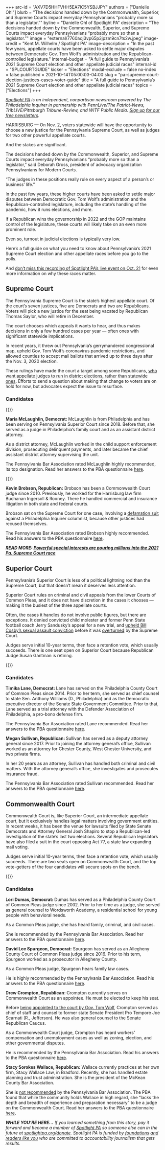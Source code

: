 +++
arc-id = "AXV7D5HHFVHH5EA7IC5YSBJJPY"
authors = ["Danielle Ohl"]
blurb = "The decisions handed down by the Commonwealth, Superior, and Supreme Courts impact everyday Pennsylvanians “probably more so than a legislator.”"
byline = "Danielle Ohl of Spotlight PA"
description = "The decisions handed down by the Commonwealth, Superior, and Supreme Courts impact everyday Pennsylvanians “probably more so than a legislator.”"
image = "external/7760aqj3vp65p3jpzm9cn7ts2w.jpeg"
image-credit = "Kent M. Wilhelm / Spotlight PA"
image-description = "In the past few years, appellate courts have been asked to settle major disputes between Democratic Gov. Tom Wolf’s administration and the Republican-controlled legislature."
internal-budget = "A full guide to Pennsylvania’s 2021 Supreme Court election and other appellate judicial races"
internal-id = "SPLCOURTGUIDE"
kicker = "Elections"
modal-exclude = false
no-index = false
published = 2021-10-14T05:00:03-04:00
slug = "pa-supreme-court-election-justices-cases-voter-guide"
title = "A full guide to Pennsylvania’s 2021 Supreme Court election and other appellate judicial races"
topics = ["Elections"]
+++

<a href="https://www.spotlightpa.org/"><i>Spotlight PA</i></a><i> is an independent, nonpartisan newsroom powered by The Philadelphia Inquirer in partnership with PennLive/The Patriot-News, TribLIVE/Pittsburgh Tribune-Review, and WITF Public Media. </i><a href="https://www.spotlightpa.org/newsletters"><i>Sign up for our free newsletters</i></a><i>.</i>

HARRISBURG — On Nov. 2, voters statewide will have the opportunity to choose a new justice for the Pennsylvania Supreme Court, as well as judges for two other powerful appellate courts.

And the stakes are significant.

The decisions handed down by the Commonwealth, Superior, and Supreme Courts impact everyday Pennsylvanians “probably more so than a legislator,” said Deborah Gross, president of advocacy organization Pennsylvanians for Modern Courts.

“The judges in these positions really rule on every aspect of a person’s or business’ life.”

<script src="https://www.spotlightpa.org/embed.js" async></script><div data-spl-embed-version="1" data-spl-src="https://www.spotlightpa.org/embeds/newsletter/"></div>

In the past few years, these higher courts have been asked to settle major disputes between Democratic Gov. Tom Wolf’s administration and the Republican-controlled legislature, including the state’s handling of the pandemic, how it runs elections, and more.

If a Republican wins the governorship in 2022 and the GOP maintains control of the legislature, these courts will likely take on an even more prominent role.

Even so, turnout in judicial elections is <a href="https://www.pennlive.com/news/2017/11/how_was_voter_turnout_in_this.html">typically very low</a>.

Here’s a full guide on what you need to know about Pennsylvania’s 2021 Supreme Court election and other appellate races before you go to the polls.

And <a href="https://www.spotlightpa.org/news/2021/10/pa-elections-2021-judicial-appellate/">don’t miss this recording of Spotlight PA’s live event on Oct. 21</a> for even more information on why these races matter.

## Supreme Court

The Pennsylvania Supreme Court is the state’s highest appellate court. Of the court’s seven justices, five are Democrats and two are Republicans. Voters will pick a new justice for the seat being vacated by Republican Thomas Saylor, who will retire in December.

The court chooses which appeals it wants to hear, and thus makes decisions in only a few hundred cases per year — often ones with significant statewide implications.

In recent years, it threw out Pennsylvania’s gerrymandered congressional map, upheld Gov. Tom Wolf’s coronavirus pandemic restrictions, and allowed counties to accept mail ballots that arrived up to three days after the Nov. 3, 2020 election.

These rulings have made the court a target among some Republicans, <a href="https://www.spotlightpa.org/news/2021/01/pennsylvania-supreme-court-gerrymandering-judicial-districts/">who want appellate judges to run in district elections, rather than statewide ones</a>. Efforts to send a question about making that change to voters are on hold for now, but advocates expect the issue to resurface.

### Candidates

{{<picture src="external/k6a1kvtzv82cg8mn0wqkfgw2gc.jpeg" description="Superior Court Judge Maria McLaughlin" caption="Superior Court Judge Maria McLaughlin" credit="Maria McLaughlin">}}

<b>Maria McLaughlin, Democrat: </b>McLaughlin is from Philadelphia and has been serving on Pennsylvania Superior Court since 2018. Before that, she served as a judge in Philadelphia’s family court and as an assistant district attorney.

As a district attorney, McLaughlin worked in the child support enforcement division, prosecuting delinquent payments, and later became the chief assistant district attorney supervising the unit.

The Pennsylvania Bar Association rated McLaughlin highly recommended, its top designation. Read her answers to the PBA questionnaire <a href="https://web.archive.org/20211016074233/https://www.pabar.org/public/news%20releases/21jec/MariaMcLaughlinSupreme.pdf">here</a>.

{{<picture src="external/83nv9h6ec95k9qtgazkz1key9r.jpeg" description="Commonwealth Court Judge Kevin Brobson" caption="Commonwealth Court Judge Kevin Brobson" credit="Campaign handout">}}

<b>Kevin Brobson, Republican:</b> Brobson has been a Commonwealth Court judge since 2010. Previously, he worked for the Harrisburg law firm Buchanan Ingersoll &amp; Rooney. There he handled commercial and insurance litigation in both state and federal courts.

Brobson sat on the Supreme Court for one case, involving a <a href="https://law.justia.com/cases/pennsylvania/supreme-court/2016/6-eap-2015.html">defamation suit</a> against a Philadelphia Inquirer columnist, because other justices had recused themselves.

The Pennsylvania Bar Association rated Brobson highly recommended. Read his answers to the PBA questionnaire <a href="https://web.archive.org/20211016071942/https://www.pabar.org/public/news%20releases/21jec/KevinBrobsonSupreme.pdf">here</a>.

<b><i>READ MORE: <a href="https://www.spotlightpa.org/news/2021/10/pa-supreme-court-election-2021-biggest-donors/">Powerful special interests are pouring millions into the 2021 Pa. Supreme Court race</a></b></i>

## Superior Court

Pennsylvania’s Superior Court is less of a political lightning rod than the Supreme Court, but that doesn’t mean it deserves less attention.

Superior Court rules on criminal and civil appeals from the lower Courts of Common Pleas, and it does not have discretion in the cases it chooses — making it the busiest of the three appellate courts.

Often, the cases it handles do not involve public figures, but there are exceptions. It denied convicted child molester and former Penn State football coach Jerry Sandusky’s appeal for a new trial, and <a href="https://www.inquirer.com/news/bill-cosby-appeal-rejected-prison-andrea-constand-philly-kevin-steele-20191210.html">upheld Bill Cosby’s sexual assault conviction</a> before it was <a href="https://www.inquirer.com/news/bill-cosby-conviction-overturned-appeal-andrea-constand-20210630.html">overturned</a> by the Supreme Court.

Judges serve initial 10-year terms, then face a retention vote, which usually succeeds. There is one seat open on Superior Court because Republican Judge Susan Gantman is retiring.

{{<picture src="external/f50svbsdw4ptkcsrb2178vdk20.jpeg" description="Superior Court candidates Timika Lane (left) and Megan Sullivan." caption="Superior Court candidates Timika Lane (left) and Megan Sullivan." credit="Images via campaigns">}}

### Candidates

<b>Timika Lane, Democrat: </b>Lane has served on the Philadelphia County Court of Common Pleas since 2014. Prior to her term, she served as chief counsel to state Sen. Anthony Williams (D., Philadelphia) and as the Democratic executive director of the Senate State Government Committee. Prior to that, Lane served as a trial attorney with the Defender Association of Philadelphia, a pro-bono defense firm.

The Pennsylvania Bar Association rated Lane recommended. Read her answers to the PBA questionnaire <a href="https://web.archive.org/20211018101643/https://www.pabar.org/public/news%20releases/21jec/TimikaLaneSuperior.pdf">here</a>.

<b>Megan Sullivan, Republican: </b>Sullivan has served as a deputy attorney general since 2017. Prior to joining the attorney general’s office, Sullivan worked as an attorney for Chester County, West Chester University, and two private firms.

In her 20 years as an attorney, Sullivan has handled both criminal and civil matters. With the attorney general’s office, she investigates and prosecutes insurance fraud.

The Pennsylvania Bar Association rated Sullivan recommended. Read her answers to the PBA questionnaire <a href="https://web.archive.org/20211022211804/https://www.pabar.org/public/news%20releases/21jec/MeganSullivanSuperior.pdf">here</a>.

## Commonwealth Court

Commonwealth Court is, like Superior Court, an intermediate appellate court, but it exclusively handles legal matters involving government entities. In recent weeks, it has been the venue for lawsuits filed by State Senate Democrats and Attorney General Josh Shapiro to stop a Republican-led investigation of the state’s last two elections. Several Republican legislators have also filed a suit in the court opposing Act 77, a state law expanding mail voting.

Judges serve initial 10-year terms, then face a retention vote, which usually succeeds. There are two seats open on Commonwealth Court, and the top vote-getters of the four candidates will secure spots on the bench.

{{<picture src="external/k2kvbe1vq1snfes7gj3962n44w.jpeg" description="From upper left, clockwise: Commonwealth Court candidates David Lee Spurgeon, Drew Crompton, Lori Dumas, Stacy Wallace." caption="From upper left, clockwise: Commonwealth Court candidates David Lee Spurgeon, Drew Crompton, Lori Dumas, Stacy Wallace." credit="Images via campaigns">}}

### Candidates

<b>Lori Dumas, Democrat: </b>Dumas has served as a Philadelphia County Court of Common Pleas judge since 2002. Prior to her time as a judge, she served as general counsel to Wordsworth Academy, a residential school for young people with behavioral needs.

As a Common Pleas judge, she has heard family, criminal, and civil cases.

She is recommended by the Pennsylvania Bar Association. Read her answers to the PBA questionnaire <a href="https://web.archive.org/20211023201805/https://www.pabar.org/public/news%20releases/21jec/LoriDumasCommonwealth.pdf">here</a>.

<b>David Lee Spurgeon, Democrat:</b> Spurgeon has served as an Allegheny County Court of Common Pleas judge since 2016. Prior to his term, Spurgeon worked as a prosecutor in Allegheny County.

As a Common Pleas judge, Spurgeon hears family law cases.

He is highly recommended by the Pennsylvania Bar Association. Read his answers to the PBA questionnaire <a href="https://web.archive.org/20211014111437/https://www.pabar.org/public/news%20releases/21jec/DavidSpurgeonCommonwealth.pdf">here</a>.

<script src="https://www.spotlightpa.org/embed.js" async></script><div data-spl-embed-version="1" data-spl-src="https://www.spotlightpa.org/embeds/donate/?teaser_text=If%20you%20learned%20something%20from%20this%20report%2C%20pay%20it%20forward%20and%20become%20a%20member%20of%20Spotlight%20PA%20so%20someone%20else%20can%20in%20the%20future."></div>


<b>Drew Crompton, Republican: </b>Crompton currently serves on Commonwealth Court as an appointee. He must be elected to keep his seat.

Before <a href="https://www.spotlightpa.org/news/2019/11/wolf-judicial-vacancies-drew-crompton-commonwealth-court/">being appointed to the court by Gov. Tom Wolf</a>, Crompton served as chief of staff and counsel to former state Senate President Pro Tempore Joe Scarnati (R., Jefferson). He was also general counsel to the Senate Republican Caucus.

As a Commonwealth Court judge, Crompton has heard workers’ compensation and unemployment cases as well as zoning, election, and other governmental disputes.

He is recommended by the Pennsylvania Bar Association. Read his answers to the PBA questionnaire <a href="https://web.archive.org/20211016041909/https://www.pabar.org/public/news%20releases/21jec/AndrewCromptonCommonwealth.pdf">here</a>.

<b>Stacy Sorokes Wallace, Republican:</b> Wallace currently practices at her own firm, Stacy Wallace Law, in Bradford. Recently, she has handled estate planning and trust administration. She is the president of the McKean County Bar Association.

She is <a href="https://web.archive.org/20211005125441/https://www.pabar.org/site/For-Lawyers/Committees-Commissions/Judicial-Evaluation/Resources/JEC-Ratings/2021/Commonwealth-Court">not recommended</a> by the Pennsylvania Bar Association. The PBA found that while the community holds Wallace in high regard, she “lacks the depth and breadth of experience and preparation necessary” to be a judge on the Commonwealth Court. Read her answers to the PBA questionnaire <a href="https://web.archive.org/20211016205613/https://www.pabar.org/public/news%20releases/21jec/StacyWallaceCommonwealth.pdf">here</a>.

<i><b>WHILE YOU’RE HERE...</b></i><i> If you learned something from this story, pay it forward and become a member of </i><a href="https://www.spotlightpa.org/"><i>Spotlight PA</i></a><i> so someone else can in the future at </i><a href="https://www.spotlightpa.org/donate"><i>spotlightpa.org/donate</i></a><i>. Spotlight PA is funded by</i><a href="https://www.spotlightpa.org/support"><i> foundations</i></a><i> </i><a href="https://www.spotlightpa.org/support"><i>and readers like you</i></a><i> who are committed to accountability journalism that gets results.</i>
